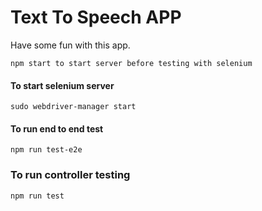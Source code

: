# Text To Speech APP

Have some fun with this app.

```
npm start to start server before testing with selenium
```

#### To start selenium server
```
sudo webdriver-manager start
```

#### To run end to end test
```
npm run test-e2e
```

### To run controller testing
```
npm run test
```
